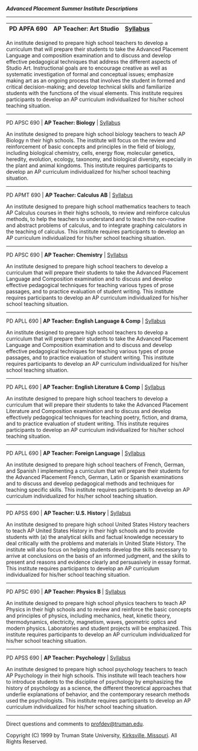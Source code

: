 **_Advanced Placement Summer Institute Descriptions_**

* * *

PD APFA 690 | **AP Teacher: Art Studio** | [Syllabus](apsyllabus.htm#)  
---|---|---  
  
An institute designed to prepare high school teachers to develop a curriculum
that will prepare their students to take the Advanced Placement Language and
composition examination and to discuss and develop effective pedagogical
techniques that address the different aspects of Studio Art. Instructional
goals are to encourage creative as well as systematic investigation of formal
and conceptual issues; emphasize making art as an ongoing process that
involves the student in formed and critical decision-making; and develop
technical skills and familiarize students with the functions of the visual
elements. This institute requires participants to develop an AP curriculum
individualized for his/her school teaching situation.  
  
* * *  
  
PD APSC 690 | **AP Teacher: Biology** | [Syllabus](apsyl-biology.htm)  
  
An institute designed to prepare high school biology teachers to teach AP
Biology n their high schools. The institute will focus on the review and
reinforcement of basic concepts and principles in the field of biology,
including biological chemistry, cells, energy flow, molecular genetics,
heredity, evolution, ecology, taxonomy, and biological diversity, especially
in the plant and animal kingdoms. This institute requires participants to
develop an AP curriculum individualized for his/her school teaching situation.  
  
* * *  
  
PD APMT 690 | **AP Teacher: Calculus AB** | [Syllabus](apsyllabus.htm#)  
  
An institute designed to prepare high school mathematics teachers to teach AP
Calculus courses in their highs schools, to review and reinforce calculus
methods, to help the teachers to understand and to teach the non-routine and
abstract problems of calculus, and to integrate graphing calculators in the
teaching of calculus. This institute requires participants to develop an AP
curriculum individualized for his/her school teaching situation.  
  
* * *  
  
PD APSC 690 | **AP Teacher: Chemistry** | [Syllabus](apsyl-chem.htm)  
  
An institute designed to prepare high school teachers to develop a curriculum
that will prepare their students to take the Advanced Placement Language and
Composition examination and to discuss and develop effective pedagogical
techniques for teaching various types of prose passages, and to practice
evaluation of student writing. This institute requires participants to develop
an AP curriculum individualized for his/her school teaching situation.  
  
* * *  
  
PD APLL 690 | **AP Teacher: English Language & Comp** |
[Syllabus](apsyllabus.htm#)  
  
An institute designed to prepare high school teachers to develop a curriculum
that will prepare their students to take the Advanced Placement Language and
Composition examination and to discuss and develop effective pedagogical
techniques for teaching various types of prose passages, and to practice
evaluation of student writing. This institute requires participants to develop
an AP curriculum individualized for his/her school teaching situation.  
  
* * *  
  
PD APLL 690 | **AP Teacher: English Literature & Comp** |
[Syllabus](apsyllabus.htm#)  
  
An institute designed to prepare high school teachers to develop a curriculum
that will prepare their students to take the Advanced Placement Literature and
Composition examination and to discuss and develop effectively pedagogical
techniques for teaching poetry, fiction, and drama, and to practice evaluation
of student writing. This institute requires participants to develop an AP
curriculum individualized for his/her school teaching situation.  
  
* * *  
  
PD APLL 690 | **AP Teacher: Foreign Language** | [Syllabus](apsyllabus.htm#)  
  
An institute designed to prepare high school teachers of French, German, and
Spanish I implementing a curriculum that will prepare their students for the
Advanced Placement French, German, Latin or Spanish examinations and to
discuss and develop pedagogical methods and techniques for teaching specific
skills. This institute requires participants to develop an AP curriculum
individualized for his/her school teaching situation.  
  
* * *  
  
PD APSS 690 | **AP Teacher: U.S. History** | [Syllabus](apsyl-history.htm)  
  
An institute designed to prepare high school United States History teachers to
teach AP United States History in their high schools and to provide students
with (a) the analytical skills and factual knowledge necessary to deal
critically with the problems and materials in United State History. The
institute will also focus on helping students develop the skills necessary to
arrive at conclusions on the basis of an informed judgment, and the skills to
present and reasons and evidence clearly and persuasively in essay format.
This institute requires participants to develop an AP curriculum
individualized for his/her school teaching situation.  
  
* * *  
  
PD APSC 690 | **AP Teacher: Physics B** | [Syllabus](apsyllabus.htm#)  
  
An institute designed to prepare high school physics teachers to teach AP
Physics in their high schools and to review and reinforce the basic concepts
and principles of physics, including mechanics, heat, kinetic theory,
thermodynamics, electricity, magnetism, waves, geometric optics and modern
physics. Laboratories and student projects will be emphasized. This institute
requires participants to develop an AP curriculum individualized for his/her
school teaching situation.  
  
* * *  
  
PD APSS 690 | **AP Teacher: Psychology** | [Syllabus](apsyllabus.htm#)  
  
An institute designed to prepare high school psychology teachers to teach AP
Psychology in their high schools. This institute will teach teachers how to
introduce students to the discipline of psychology by emphasizing the history
of psychology as a science, the different theoretical approaches that underlie
explanations of behavior, and the contemporary research methods used the
psychologists. This institute requires participants to develop an AP
curriculum individualized for his/her school teaching situation.  
  
* * *

Direct questions and comments to
[profdev@truman.edu](mailto:profdev@truman.edu).

Copyright (C) 1999 by Truman State University, [Kirksville,
Missouri](http://www.kirksvillecity.com). All Rights Reserved.

